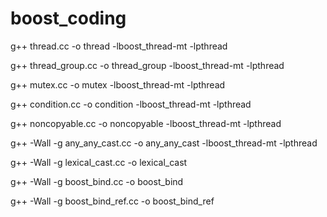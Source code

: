 # boost_coding

g++ thread.cc -o  thread -lboost_thread-mt -lpthread

g++ thread_group.cc -o  thread_group -lboost_thread-mt -lpthread

g++ mutex.cc -o mutex -lboost_thread-mt -lpthread

g++ condition.cc -o condition -lboost_thread-mt -lpthread

g++ noncopyable.cc -o noncopyable -lboost_thread-mt -lpthread

g++ -Wall -g any_any_cast.cc -o any_any_cast -lboost_thread-mt -lpthread

g++ -Wall -g lexical_cast.cc -o lexical_cast

g++ -Wall -g boost_bind.cc -o boost_bind 

g++ -Wall -g boost_bind_ref.cc -o boost_bind_ref
